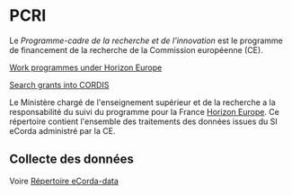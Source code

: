 # PCRI
Le *Programme-cadre de la recherche et de l'innovation* est le programme de financement de la recherche de la Commission européenne (CE).

[Work programmes under Horizon Europe](https://research-and-innovation.ec.europa.eu/funding/funding-opportunities/funding-programmes-and-open-calls/horizon-europe/horizon-europe-work-programmes_en)

[Search grants into CORDIS](https://cordis.europa.eu/search/fr)

Le Ministère chargé de l'enseignement supérieur et de la recherche a la responsabilité du suivi du programme pour la France [Horizon Europe](https://www.horizon-europe.gouv.fr/). 
Ce répertoire contient l'ensemble des traitements des données issues du SI eCorda administré par la CE.


Collecte des données
--------------------
Voire [Répertoire eCorda-data](https://github.com/dataesr/eCorda-data)



